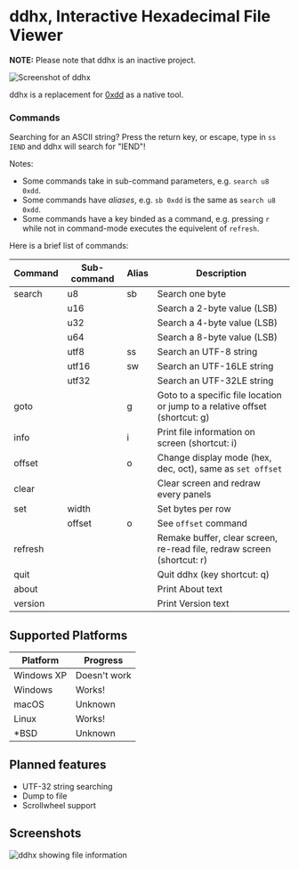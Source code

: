 # ddhx, Interactive Hexadecimal File Viewer

**NOTE:** Please note that ddhx is an inactive project.

![Screenshot of ddhx](https://dd86k.github.io/imgs/ddhx3.png)

ddhx is a replacement for [0xdd](https://github.com/dd86k/0xdd) as a native tool.

### Commands

Searching for an ASCII string? Press the return key, or escape, type in `ss IEND` and ddhx will search for "IEND"!

Notes:
- Some commands take in sub-command parameters, e.g. `search u8 0xdd`.
- Some commands have _aliases_, e.g. `sb 0xdd` is the same as `search u8 0xdd`.
- Some commands have a key binded as a command, e.g. pressing `r` while not in command-mode executes the equivelent of `refresh`.

Here is a brief list of commands:

| Command | Sub-command | Alias | Description |
|---|---|---|---|
| search | u8 | sb | Search one byte |
| | u16 | | Search a 2-byte value (LSB) |
| | u32 | | Search a 4-byte value (LSB) |
| | u64 | | Search a 8-byte value (LSB) |
| | utf8 | ss | Search an UTF-8 string |
| | utf16 | sw | Search an UTF-16LE string |
| | utf32 | | Search an UTF-32LE string |
| goto | | g | Goto to a specific file location or jump to a relative offset (shortcut: g) |
| info | | i | Print file information on screen (shortcut: i) |
| offset | | o | Change display mode (hex, dec, oct), same as `set offset` |
| clear | | | Clear screen and redraw every panels |
| set | width | | Set bytes per row |
| | offset | o | See `offset` command |
| refresh | | | Remake buffer, clear screen, re-read file, redraw screen (shortcut: r) |
| quit | | | Quit ddhx (key shortcut: q) |
| about | | | Print About text |
| version | | | Print Version text |

## Supported Platforms

| Platform | Progress |
|---|---|
| Windows XP | Doesn't work |
| Windows | Works! |
| macOS | Unknown |
| Linux | Works! |
| *BSD | Unknown |

## Planned features

- UTF-32 string searching
- Dump to file
- Scrollwheel support

## Screenshots

![ddhx showing file information](https://dd86k.github.io/imgs/ddhx3-2.png)